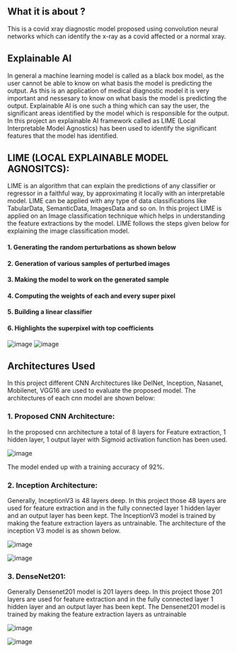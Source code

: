 ## What it is about ?
This is a covid xray diagnostic model proposed using convolution neural networks which can identify the x-ray as a covid affected or a normal xray.  

## Explainable AI
In general a machine learning model is called as a black box model, as the user cannot be able to know on what basis the model is predicting the output. As this is an application of medical diagnostic model it is very important and nessesary to know on what basis the model is predicting the output. Explainable AI is one such a thing which can say the user, the significant areas identified by the model which is responsible for the output. In this project an explainable AI framework called as LIME (Local Interpretable Model Agnostics) has been used to identify the significant features that the model has identified.

## LIME (LOCAL EXPLAINABLE MODEL AGNOSITCS): 
LIME is an algorithm that can explain the predictions of any classifier or regressor in a faithful way, by approximating it locally with an interpretable model. LIME can be applied with any type of data classifications like TabularData, SemanticData, ImagesData and so on. In this project LIME is applied on an Image classification technique which helps in understanding the feature extractions by the model. LIME follows the steps given below for explaining the image classification model. 
#### 1. Generating the random perturbations as shown below
#### 2. Generation of various samples of perturbed images
#### 3. Making the model to work on the generated sample
#### 4. Computing the weights of each and every super pixel
#### 5. Building a linear classifier
#### 6. Highlights the superpixel with top coefficients
![image](https://user-images.githubusercontent.com/102225400/159691724-dd3d0345-27a5-4d84-bb01-53f177627663.png)
![image](https://user-images.githubusercontent.com/102225400/159691745-1516bb9e-609c-44b1-bb8b-3b2221f41066.png)

## Architectures Used
In this project different CNN Architectures like DelNet, Inception, Nasanet, Mobilenet, VGG16 are used to evaluate the proposed model. The architectures of each cnn model are shown below: 
### 1. Proposed CNN Architecture: 
In the proposed cnn architecture a total of 8 layers for Feature extraction, 1 hidden layer, 1 output layer with Sigmoid activation function has been used. 

![image](https://user-images.githubusercontent.com/102232692/159826027-b07906bf-5467-415d-af2e-3f0a3c75962f.png)

The model ended up with a training accuracy of 92%. 
### 2. Inception Architecture: 
Generally, InceptionV3 is 48 layers deep. In this project those 48 layers are used for feature extraction and in the fully connected layer 1 hidden layer and an output layer has been kept. The InceptionV3 model is trained by making the feature extraction layers as untrainable. The architecture of the inception V3 model is as shown below. 

![image](https://user-images.githubusercontent.com/102232692/159826794-01f25bdd-c9b0-457c-bd47-0c1381f4b462.png)

![image](https://user-images.githubusercontent.com/102232692/159826899-a60faab8-015f-48ce-931f-eccfca532a45.png)

### 3. DenseNet201: 
Generally Densenet201 model is 201 layers deep. In this project those 201 layers are used for feature extraction and in the fully connected layer 1 hidden layer and an output layer has been kept. The Densenet201 model is trained by making the feature extraction layers as untrainable

![image](https://user-images.githubusercontent.com/102232692/159827514-270cb2e8-b0ac-466a-9c04-e2e41ea159c4.png)

![image](https://user-images.githubusercontent.com/102232692/159827884-41c0e09e-f240-44b6-8811-bf0061c6e226.png)


